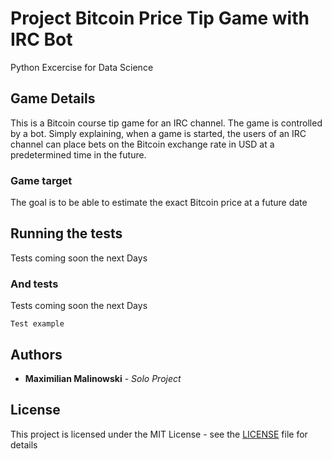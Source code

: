 # Project Bitcoin Price Tip Game with IRC Bot

Python Excercise for Data Science

## Game Details

This is a Bitcoin course tip game for an IRC channel. The game is controlled by a bot.
Simply explaining, when a game is started, the users of an IRC channel can place bets 
on the Bitcoin exchange rate in USD at a predetermined time in the future. 

### Game target 

The goal is to be able to estimate the exact Bitcoin price at a future date


## Running the tests

Tests coming soon the next Days

### And tests

Tests coming soon the next Days

```
Test example
```


## Authors

* **Maximilian Malinowski** - *Solo Project*


## License

This project is licensed under the MIT License - see the [LICENSE](LICENSE) file for details




